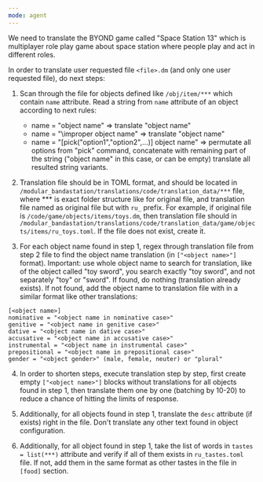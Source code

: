 ```yaml
---
mode: agent
---
```

We need to translate the BYOND game called "Space Station 13" which is multiplayer role play game about space station where people play and act in different roles.

In order to translate user requested file `<file>.dm` (and only one user requested file), do next steps:

1) Scan through the file for objects defined like `/obj/item/***` which contain `name` attribute. Read a string from `name` attribute of an object according to next rules:
	- name = "object name" => translate "object name"
	- name = "\improper object name" => translate "object name"
	- name = "[pick("option1","option2",...)] object name" => permutate all options from "pick" command, concatenate with remaining part of the string ("object name" in this case, or can be empty) translate all resulted string variants.

2) Translation file should be in TOML format, and should be located in `/modular_bandastation/translations/code/translation_data/***` file, where *** is exact folder structure like for original file, and translation file named as original file but with `ru_` prefix. For example, if original file is `/code/game/objects/items/toys.dm`, then translation file should in `/modular_bandastation/translations/code/translation_data/game/objects/items/ru_toys.toml`. If the file does not exist, create it.

3) For each object name found in step 1, regex through translation file from step 2 file to find the object name translation (in `["<object name>"]` format).
Important: use whole object name to search for translation, like of the object called "toy sword", you search exactly "toy sword", and not separately "toy" or "sword".
If found, do nothing (translation already exists).
If not found, add the object name to translation file with in a similar format like other translations:
```
[<object name>]
nominative = "<object name in nominative case>"
genitive = "<object name in genitive case>"
dative = "<object name in dative case>"
accusative = "<object name in accusative case>"
instrumental = "<object name in instrumental case>"
prepositional = "<object name in prepositional case>"
gender = "<object gender>" (male, female, neuter) or "plural"
```

4) In order to shorten steps, execute translation step by step, first create empty `["<object name>"]` blocks without translations for all objects found in step 1, then translate them one by one (batching by 10-20) to reduce a chance of hitting the limits of response.

5) Additionally, for all objects found in step 1, translate the `desc` attribute (if exists) right in the file. Don't translate any other text found in object configuration.

6) Additionally, for all object found in step 1, take the list of words in `tastes = list(***)` attribute and verify if all of them exists in `ru_tastes.toml` file. If not, add them in the same format as other tastes in the file in `[food]` section.


